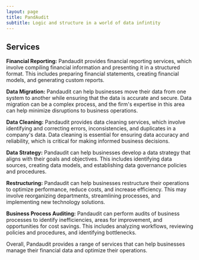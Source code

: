 ```yaml
---
layout: page
title: PandAudit 
subtitle: Logic and structure in a world of data infintity
---
```


## Services



**Financial Reporting:** Pandaudit provides financial reporting services, which involve compiling financial information and presenting it in a structured format. This includes preparing financial statements, creating financial models, and generating custom reports.

**Data Migration:** Pandaudit can help businesses move their data from one system to another while ensuring that the data is accurate and secure. Data migration can be a complex process, and the firm's expertise in this area can help minimize disruptions to business operations.

**Data Cleaning:** Pandaudit provides data cleaning services, which involve identifying and correcting errors, inconsistencies, and duplicates in a company's data. Data cleaning is essential for ensuring data accuracy and reliability, which is critical for making informed business decisions.

**Data Strategy:** Pandaudit can help businesses develop a data strategy that aligns with their goals and objectives. This includes identifying data sources, creating data models, and establishing data governance policies and procedures.

**Restructuring:** Pandaudit can help businesses restructure their operations to optimize performance, reduce costs, and increase efficiency. This may involve reorganizing departments, streamlining processes, and implementing new technology solutions.

**Business Process Auditing:** Pandaudit can perform audits of business processes to identify inefficiencies, areas for improvement, and opportunities for cost savings. This includes analyzing workflows, reviewing policies and procedures, and identifying bottlenecks.

Overall, Pandaudit provides a range of services that can help businesses manage their financial data and optimize their operations.
